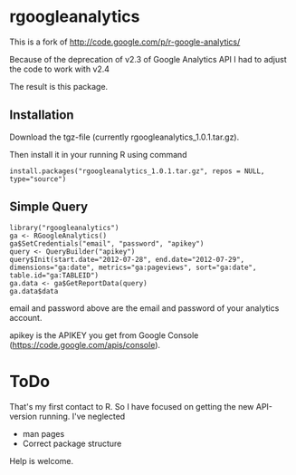 rgoogleanalytics
================

This is a fork of http://code.google.com/p/r-google-analytics/

Because of the deprecation of v2.3 of Google Analytics API I had to adjust the code to work with v2.4

The result is this package.

Installation
------------

Download the tgz-file (currently rgoogleanalytics_1.0.1.tar.gz).

Then install it in your running R using command 
  
	install.packages("rgoogleanalytics_1.0.1.tar.gz", repos = NULL, type="source")
  
  
Simple Query
------------
  
	library("rgoogleanalytics")
	ga <- RGoogleAnalytics()
	ga$SetCredentials("email", "password", "apikey")
	query <- QueryBuilder("apikey")
	query$Init(start.date="2012-07-28", end.date="2012-07-29", dimensions="ga:date", metrics="ga:pageviews", sort="ga:date", table.id="ga:TABLEID")
	ga.data <- ga$GetReportData(query)
	ga.data$data
  

email and password above are the email and password of your analytics account.

apikey is the APIKEY you get from Google Console (https://code.google.com/apis/console).
  
ToDo
====
That's my first contact to R. So I have focused on getting the new API-version running.
I've neglected 
* man pages
* Correct package structure

Help is welcome.